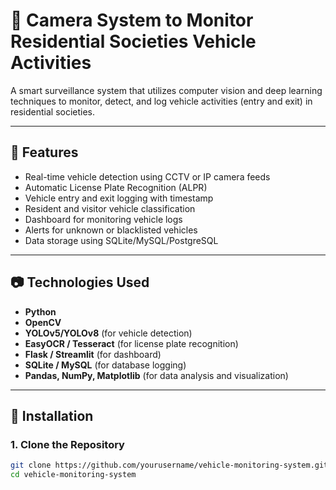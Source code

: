 # 🚗 Camera System to Monitor Residential Societies Vehicle Activities

A smart surveillance system that utilizes computer vision and deep learning techniques to monitor, detect, and log vehicle activities (entry and exit) in residential societies.

---

## 📌 Features

- Real-time vehicle detection using CCTV or IP camera feeds
- Automatic License Plate Recognition (ALPR)
- Vehicle entry and exit logging with timestamp
- Resident and visitor vehicle classification
- Dashboard for monitoring vehicle logs
- Alerts for unknown or blacklisted vehicles
- Data storage using SQLite/MySQL/PostgreSQL


---

## 📷 Technologies Used

- **Python**
- **OpenCV**
- **YOLOv5/YOLOv8** (for vehicle detection)
- **EasyOCR / Tesseract** (for license plate recognition)
- **Flask / Streamlit** (for dashboard)
- **SQLite / MySQL** (for database logging)
- **Pandas, NumPy, Matplotlib** (for data analysis and visualization)

---

## 🔧 Installation

### 1. Clone the Repository
```bash
git clone https://github.com/yourusername/vehicle-monitoring-system.git
cd vehicle-monitoring-system
